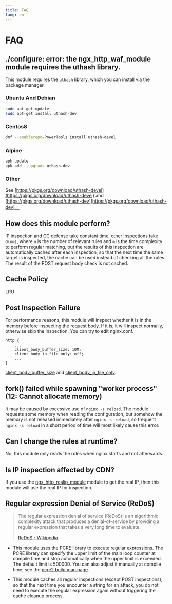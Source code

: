 ```yaml
---
title: FAQ
lang: en
---
```


# FAQ

## ./configure: error: the ngx_http_waf_module module requires the uthash library.

This module requires the `uthash` library, which you can install via the package manager.

### Ubuntu And Debian

```sh
sudo apt-get update
sudo apt-get install uthash-dev
```

### Centos8

```sh
dnf --enablerepo=PowerTools install uthash-devel
```

### Alpine

```sh
apk update
apk add --upgrade uthash-dev
```

### Other

See [https://pkgs.org/download/uthash-devel](https://pkgs.org/download/uthash-devel) and 
[https://pkgs.org/download/uthash-dev](https://pkgs.org/download/uthash-dev)。

## How does this module perform?

IP inspection and CC defense take constant time, other inspections take `O(nm)`, where `n` is the number of relevant rules and `m` is the time complexity to perform regular matching, but the results of this inspection are automatically cached after each inspection, so that the next time the same target is inspected, the cache can be used instead of checking all the rules. The result of the POST request body check is not cached.

## Cache Policy

LRU

## Post Inspection Failure

For performance reasons, this module will inspect whether it is in the memory before inspecting the request body. If it is, it will inspect normally, otherwise skip the inspection. You can try to edit nginx.conf.

```nginx
http {
    ...
    client_body_buffer_size: 10M;
    client_body_in_file_only: off;
    ...
}
```
[client_body_buffer_size](https://nginx.org/en/docs/http/ngx_http_core_module.html#client_body_buffer_size) 
and [client_body_in_file_only](https://nginx.org/en/docs/http/ngx_http_core_module.html#client_body_in_file_only).

## fork() failed while spawning "worker process" (12: Cannot allocate memory)

It may be caused by excessive use of `nginx -s reload`. The module requests some memory when reading the configuration, but somehow the memory is not released immediately after `nginx -s reload`, so frequent `nginx -s reload` in a short period of time will most likely cause this error.

## Can I change the rules at runtime?

No, this module only reads the rules when nginx starts and not afterwards.

## Is IP inspection affected by CDN?

If you use the [ngx_http_realip_module](https://nginx.org/en/docs/http/ngx_http_realip_module.html) module to get the real IP, then this module will use the real IP for inspection.

## Regular expression Denial of Service (ReDoS)

> The regular expression denial of service (ReDoS) is an algorithmic complexity attack that produces a denial-of-service by providing a regular expression that takes a very long time to evaluate. <br><br>
> [ReDoS - Wikipedia](https://en.wikipedia.org/wiki/ReDoS)

* This module uses the PCRE library to execute regular expressions. The PCRE library can specify the upper limit of the main loop counter at compile time and stop automatically when the upper limit is exceeded. The default limit is 500000. You can also adjust it manually at compile time, see the [pcre2 build man page](https://www.pcre.org/current/doc/html/pcre2build.html#SEC11).

* This module caches all regular inspections (except POST inspections), so that the next time you encounter a string for an attack, you do not need to execute the regular expression again without triggering the cache cleanup process.
